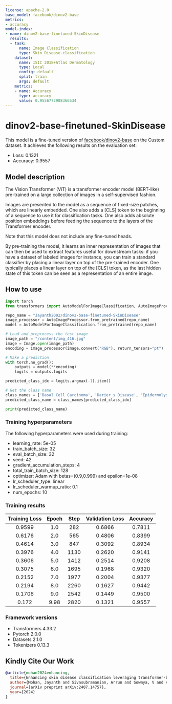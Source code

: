 ```yaml
---
license: apache-2.0
base_model: facebook/dinov2-base
metrics:
- accuracy
model-index:
- name: dinov2-base-finetuned-SkinDisease
  results:
  - task:
      name: Image Classification
      type: Skin_Disease-classification
    dataset:
      name: ISIC 2018+Atlas Dermatology
      type: Local
      config: default
      split: train
      args: default
    metrics:
    - name: Accuracy
      type: accuracy
      value: 0.9556772908366534
---
```


<!-- This model card has been generated automatically according to the information the Trainer had access to. You
should probably proofread and complete it, then remove this comment. -->

# dinov2-base-finetuned-SkinDisease

This model is a fine-tuned version of [facebook/dinov2-base](https://huggingface.co/facebook/dinov2-base) on the Custom dataset.
It achieves the following results on the evaluation set:
- Loss: 0.1321
- Accuracy: 0.9557


## Model description

The Vision Transformer (ViT) is a transformer encoder model (BERT-like) pre-trained on a large collection of images in a self-supervised fashion.

Images are presented to the model as a sequence of fixed-size patches, which are linearly embedded. One also adds a [CLS] token to the beginning of a sequence to use it for classification tasks. One also adds absolute position embeddings before feeding the sequence to the layers of the Transformer encoder.

Note that this model does not include any fine-tuned heads.

By pre-training the model, it learns an inner representation of images that can then be used to extract features useful for downstream tasks: if you have a dataset of labeled images for instance, you can train a standard classifier by placing a linear layer on top of the pre-trained encoder. One typically places a linear layer on top of the [CLS] token, as the last hidden state of this token can be seen as a representation of an entire image.


## How to use

```python
import torch
from transformers import AutoModelForImageClassification, AutoImageProcessor

repo_name = "Jayanth2002/dinov2-base-finetuned-SkinDisease"
image_processor = AutoImageProcessor.from_pretrained(repo_name)
model = AutoModelForImageClassification.from_pretrained(repo_name)

# Load and preprocess the test image
image_path = "/content/img_416.jpg"
image = Image.open(image_path)
encoding = image_processor(image.convert("RGB"), return_tensors="pt")

# Make a prediction
with torch.no_grad():
    outputs = model(**encoding)
    logits = outputs.logits

predicted_class_idx = logits.argmax(-1).item()

# Get the class name
class_names = ['Basal Cell Carcinoma', 'Darier_s Disease', 'Epidermolysis Bullosa Pruriginosa', 'Hailey-Hailey Disease', 'Herpes Simplex', 'Impetigo', 'Larva Migrans', 'Leprosy Borderline', 'Leprosy Lepromatous', 'Leprosy Tuberculoid', 'Lichen Planus', 'Lupus Erythematosus Chronicus Discoides', 'Melanoma', 'Molluscum Contagiosum', 'Mycosis Fungoides', 'Neurofibromatosis', 'Papilomatosis Confluentes And Reticulate', 'Pediculosis Capitis', 'Pityriasis Rosea', 'Porokeratosis Actinic', 'Psoriasis', 'Tinea Corporis', 'Tinea Nigra', 'Tungiasis', 'actinic keratosis', 'dermatofibroma', 'nevus', 'pigmented benign keratosis', 'seborrheic keratosis', 'squamous cell carcinoma', 'vascular lesion']
predicted_class_name = class_names[predicted_class_idx]

print(predicted_class_name)
```

### Training hyperparameters

The following hyperparameters were used during training:
- learning_rate: 5e-05
- train_batch_size: 32
- eval_batch_size: 32
- seed: 42
- gradient_accumulation_steps: 4
- total_train_batch_size: 128
- optimizer: Adam with betas=(0.9,0.999) and epsilon=1e-08
- lr_scheduler_type: linear
- lr_scheduler_warmup_ratio: 0.1
- num_epochs: 10

### Training results

| Training Loss | Epoch | Step | Validation Loss | Accuracy |
|:-------------:|:-----:|:----:|:---------------:|:--------:|
| 0.9599        | 1.0   | 282  | 0.6866          | 0.7811   |
| 0.6176        | 2.0   | 565  | 0.4806          | 0.8399   |
| 0.4614        | 3.0   | 847  | 0.3092          | 0.8934   |
| 0.3976        | 4.0   | 1130 | 0.2620          | 0.9141   |
| 0.3606        | 5.0   | 1412 | 0.2514          | 0.9208   |
| 0.3075        | 6.0   | 1695 | 0.1968          | 0.9320   |
| 0.2152        | 7.0   | 1977 | 0.2004          | 0.9377   |
| 0.2194        | 8.0   | 2260 | 0.1627          | 0.9442   |
| 0.1706        | 9.0   | 2542 | 0.1449          | 0.9500   |
| 0.172         | 9.98  | 2820 | 0.1321          | 0.9557   |


### Framework versions

- Transformers 4.33.2
- Pytorch 2.0.0
- Datasets 2.1.0
- Tokenizers 0.13.3

## Kindly Cite Our Work 
```bibtex
@article{mohan2024enhancing,
  title={Enhancing skin disease classification leveraging transformer-based deep learning architectures and explainable ai},
  author={Mohan, Jayanth and Sivasubramanian, Arrun and Sowmya, V and Vinayakumar, Ravi},
  journal={arXiv preprint arXiv:2407.14757},
  year={2024}
}
```